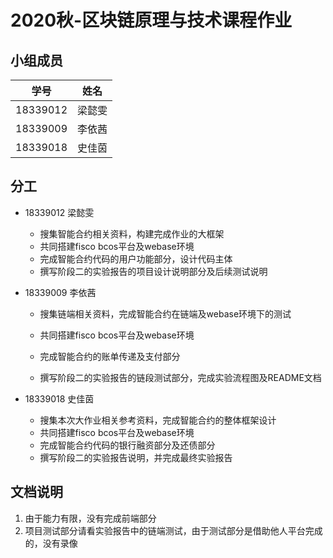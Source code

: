 # 2020秋-区块链原理与技术课程作业



## 小组成员

|   学号   |  姓名  |
| :------: | :----: |
| 18339012 | 梁懿雯 |
| 18339009 | 李依茜 |
| 18339018 | 史佳茵 |



## 分工

+ 18339012 梁懿雯

  + 搜集智能合约相关资料，构建完成作业的大框架
  + 共同搭建fisco bcos平台及webase环境
  + 完成智能合约代码的用户功能部分，设计代码主体
  + 撰写阶段二的实验报告的项目设计说明部分及后续测试说明

+ 18339009 李依茜

  + 搜集链端相关资料，完成智能合约在链端及webase环境下的测试

  + 共同搭建fisco bcos平台及webase环境
  + 完成智能合约的账单传递及支付部分
  + 撰写阶段二的实验报告的链段测试部分，完成实验流程图及README文档

+ 18339018 史佳茵

  + 搜集本次大作业相关参考资料，完成智能合约的整体框架设计
  + 共同搭建fisco bcos平台及webase环境
  + 完成智能合约代码的银行融资部分及还债部分
  + 撰写阶段二的实验报告说明，并完成最终实验报告



## 文档说明

1. 由于能力有限，没有完成前端部分
2. 项目测试部分请看实验报告中的链端测试，由于测试部分是借助他人平台完成的，没有录像

